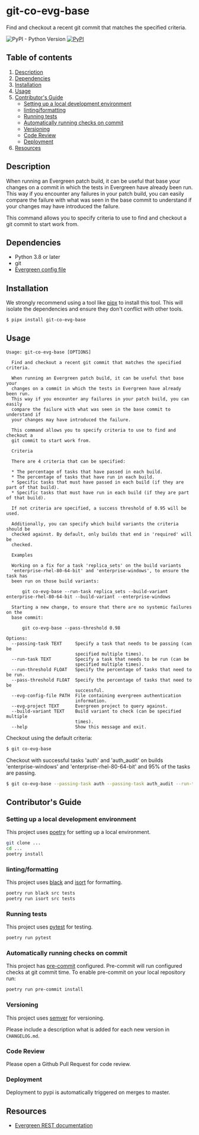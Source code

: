 # git-co-evg-base

Find and checkout a recent git commit that matches the specified criteria.

![PyPI - Python Version](https://img.shields.io/pypi/pyversions/git-co-evg-base) [![PyPI](https://img.shields.io/pypi/v/git-co-evg-base.svg)](https://pypi.org/project/git-co-evg-base/) 

## Table of contents

1. [Description](#description)
2. [Dependencies](#dependencies)
3. [Installation](#installation)
4. [Usage](#usage)
5. [Contributor's Guide](#contributors-guide)
    - [Setting up a local development environment](#setting-up-a-local-development-environment)
    - [linting/formatting](#lintingformatting)
    - [Running tests](#running-tests)
    - [Automatically running checks on commit](#automatically-running-checks-on-commit)
    - [Versioning](#versioning)
    - [Code Review](#code-review)
    - [Deployment](#deployment)
6. [Resources](#resources)

## Description

When running an Evergreen patch build, it can be useful that base your
changes on a commit in which the tests in Evergreen have already been run.
This way if you encounter any failures in your patch build, you can easily
compare the failure with what was seen in the base commit to understand if
your changes may have introduced the failure.

This command allows you to specify criteria to use to find and checkout a
git commit to start work from.

## Dependencies

* Python 3.8 or later
* git
* [Evergreen config file](https://github.com/evergreen-ci/evergreen/wiki/Using-the-Command-Line-Tool#downloading-the-command-line-tool)

## Installation

We strongly recommend using a tool like [pipx](https://pypa.github.io/pipx/) to install
this tool. This will isolate the dependencies and ensure they don't conflict with other tools.

```bash
$ pipx install git-co-evg-base
```

## Usage

```
Usage: git-co-evg-base [OPTIONS]

  Find and checkout a recent git commit that matches the specified criteria.

  When running an Evergreen patch build, it can be useful that base your
  changes on a commit in which the tests in Evergreen have already been run.
  This way if you encounter any failures in your patch build, you can easily
  compare the failure with what was seen in the base commit to understand if
  your changes may have introduced the failure.

  This command allows you to specify criteria to use to find and checkout a
  git commit to start work from.

  Criteria

  There are 4 criteria that can be specified:

  * The percentage of tasks that have passed in each build. 
  * The percentage of tasks that have run in each build. 
  * Specific tasks that must have passed in each build (if they are part of that build). 
  * Specific tasks that must have run in each build (if they are part of that build).
  
  If not criteria are specified, a success threshold of 0.95 will be used.

  Additionally, you can specify which build variants the criteria should be
  checked against. By default, only builds that end in 'required' will be
  checked.

  Examples

  Working on a fix for a task 'replica_sets' on the build variants
  'enterprise-rhel-80-64-bit' and 'enterprise-windows', to ensure the task has
  been run on those build variants:

      git co-evg-base --run-task replica_sets --build-variant enterprise-rhel-80-64-bit --build-variant --enterprise-windows

  Starting a new change, to ensure that there are no systemic failures on the
  base commit:

      git co-evg-base --pass-threshold 0.98

Options:
  --passing-task TEXT     Specify a task that needs to be passing (can be
                          specified multiple times).
  --run-task TEXT         Specify a task that needs to be run (can be
                          specified multiple times).
  --run-threshold FLOAT   Specify the percentage of tasks that need to be run.
  --pass-threshold FLOAT  Specify the percentage of tasks that need to be
                          successful.
  --evg-config-file PATH  File containing evergreen authentication
                          information.
  --evg-project TEXT      Evergreen project to query against.
  --build-variant TEXT    Build variant to check (can be specified multiple
                          times).
  --help                  Show this message and exit.
```

Checkout using the default criteria:

```bash
$ git co-evg-base
```

Checkout with successful tasks 'auth' and 'auth_audit' on builds 'enterprise-windows' and 
'enterprise-rhel-80-64-bit' and 95% of the tasks are passing.

```bash
$ git co-evg-base --passing-task auth --passing-task auth_audit --run-threshold 0.95 --build-variant enterprise-windows --build-variant enterprise-rhel-80-64-bit
```

## Contributor's Guide

### Setting up a local development environment

This project uses [poetry](https://python-poetry.org/) for setting up a local environment.

```bash
git clone ...
cd ...
poetry install
```

### linting/formatting

This project uses [black](https://black.readthedocs.io/en/stable/) and 
[isort](https://pycqa.github.io/isort/) for formatting.

```bash
poetry run black src tests
poetry run isort src tests
```

### Running tests

This project uses [pytest](https://docs.pytest.org/en/6.2.x/) for testing.

```bash
poetry run pytest
```

### Automatically running checks on commit

This project has [pre-commit](https://pre-commit.com/) configured. Pre-commit will run 
configured checks at git commit time. To enable pre-commit on your local repository run:

```bash
poetry run pre-commit install
```

### Versioning

This project uses [semver](https://semver.org/) for versioning.

Please include a description what is added for each new version in `CHANGELOG.md`.

### Code Review

Please open a Github Pull Request for code review.

### Deployment

Deployment to pypi is automatically triggered on merges to master.

## Resources

* [Evergreen REST documentation](https://github.com/evergreen-ci/evergreen/wiki/REST-V2-Usage)
